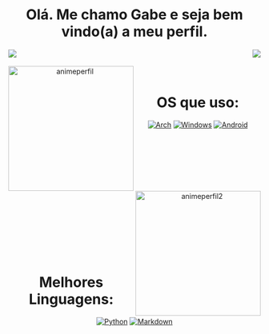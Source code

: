 <h1 align="center">Olá. Me chamo Gabe e seja bem vindo(a) a meu perfil. </h1>

<div>
<img align="center" src="https://github-readme-stats.vercel.app/api?username=gabbeee&show_icons=true&theme=transparent"/>
<img align="right" src="https://github-readme-stats.vercel.app/api/top-langs/?username=gabbeee&layout=compact&langs_count=16&theme=transparent"/>
</div>
<br>

<div  align="center"> 
  <img align="left" height="250" alt="animeperfil" src="https://user-images.githubusercontent.com/123766397/215204318-a69a06ad-513d-4035-8f68-cddcaed510bc.gif">
  <div style="display: inline_block"><br>
   <h1 align="center">OS que uso:</h1>

[![Arch](https://img.shields.io/badge/Arch_Linux-1793D1?style=for-the-badge&logo=arch-linux&logoColor=white)](https://archlinux.org/download/)
[![Windows](https://img.shields.io/badge/Windows-0078D6?style=for-the-badge&logo=windows&logoColor=white)](https://www.microsoft.com/en-us/windows?wa=wsignin1.0&r=1)
[![Android](https://img.shields.io/badge/Android-3DDC84?style=for-the-badge&logo=android&logoColor=white)](https://www.android.com/intl/pt-BR_br/android-13/)
</div> 
 ㅤㅤㅤ ㅤㅤㅤㅤㅤㅤㅤㅤㅤㅤㅤ
   ㅤㅤㅤㅤㅤ
   ㅤㅤㅤ
   ㅤㅤㅤㅤㅤㅤㅤㅤㅤㅤㅤ
<div  align="center">
   <img align="right" height="250" alt="animeperfil2" src="https://user-images.githubusercontent.com/123766397/215206020-cd174554-357a-4a23-af3f-df54e65d77e1.gif">  ㅤㅤ   
  <div style="display: inline_block"><br>
    <h1 align="center">    ㅤㅤㅤㅤㅤㅤㅤㅤㅤㅤㅤㅤㅤㅤㅤㅤ     ㅤㅤㅤㅤㅤㅤㅤㅤㅤㅤㅤㅤㅤㅤㅤㅤ Melhores Linguagens:</h1>
    
    
[![Python](https://img.shields.io/badge/Python-3776AB?style=for-the-badge&logo=python&logoColor=white)](https://www.python.org/)
[![Markdown](https://img.shields.io/badge/Markdown-000000?style=for-the-badge&logo=markdown&logoColor=white)](https://www.markdownguide.org/)
</div>

